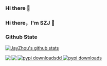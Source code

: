 ### Hi there 👋

<!--
**szj2ys/szj2ys** is a ✨ _special_ ✨ repository because its `README.md` (this file) appears on your GitHub profile.

Here are some ideas to get you started:

- 🔭 I’m currently working on ...
- 🌱 I’m currently learning ...
- 👯 I’m looking to collaborate on ...
- 🤔 I’m looking for help with ...
- 💬 Ask me about ...
- 📫 How to reach me: ...
- 😄 Pronouns: ...
- ⚡ Fun fact: ...
-->


### Hi there，I'm SZJ 👋



### Github State

[![JayZhou's github stats](https://github-readme-stats.vercel.app/api?username=szj2ys&show_icons=true&title_color=fff&icon_color=79ff97&text_color=9f9f9f&bg_color=151515)](https://github.com/anuraghazra/github-readme-stats)

<a href="https://github.com/szj2ys/sqling">
  <img align="left" src="https://github-readme-stats.anuraghazra1.vercel.app/api/pin/?username=szj2ys&repo=sqling&show_icons=true&title_color=fff&icon_color=79ff97&text_color=9f9f9f&bg_color=151515" />
  <img src="https://img.shields.io/pypi/dm/sqling?color=blue" alt="pypi downloads">dd </>
</a>


<a href="https://github.com/szj2ys/funlp">
  <img align="left" src="https://github-readme-stats.anuraghazra1.vercel.app/api/pin/?username=szj2ys&repo=funlp&show_icons=true&title_color=fff&icon_color=79ff97&text_color=9f9f9f&bg_color=151515" />
  <img src="https://img.shields.io/pypi/dm/funlp?color=blue" alt="pypi downloads"/>
</a>




